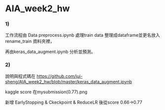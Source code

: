 # AIA_week2_hw

### 1)
工作流程由 Data preprocess.ipynb 處理train data 整理成dataframe並更名放入rename_train 資料夾裡，

  再由keras_data_augment.ipynb 分析並預測。

### 2)
說明與程式碼在 https://github.com/jui-sheng/AIA_week2_hw/blob/master/keras_data_augment.ipynb

  kaggle score 在mysubmission(0.77).png

  新增 EarlyStopping & Ckeckpoint & ReduceLR 後從score 0.66->0.77




